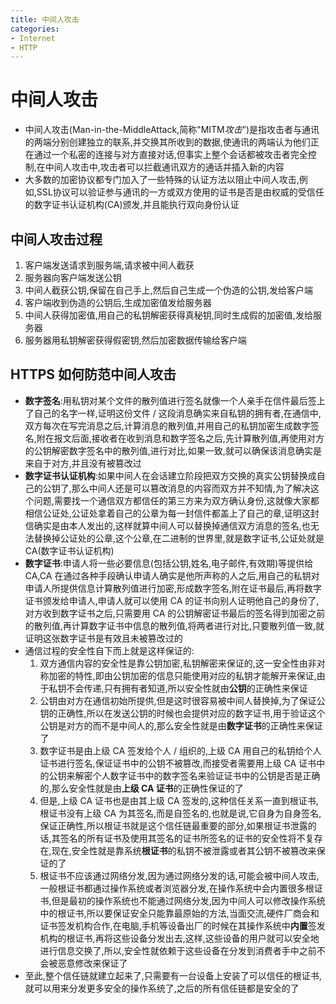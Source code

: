 ```yaml
---
title: 中间人攻击
categories:
- Internet
- HTTP
---
```

# 中间人攻击

- 中间人攻击(Man-in-the-MiddleAttack,简称"MITM*攻击*”)是指攻击者与通讯的两端分别创建独立的联系,并交换其所收到的数据,使通讯的两端认为他们正在通过一个私密的连接与对方直接对话,但事实上整个会话都被攻击者完全控制,在中间人攻击中,攻击者可以拦截通讯双方的通话并插入新的内容
- 大多数的加密协议都专门加入了一些特殊的认证方法以阻止中间人攻击,例如,SSL协议可以验证参与通讯的一方或双方使用的证书是否是由权威的受信任的数字证书认证机构(CA)颁发,并且能执行双向身份认证

## 中间人攻击过程

1. 客户端发送请求到服务端,请求被中间人截获
2. 服务器向客户端发送公钥
3. 中间人截获公钥,保留在自己手上,然后自己生成一个伪造的公钥,发给客户端
4. 客户端收到伪造的公钥后,生成加密值发给服务器
5. 中间人获得加密值,用自己的私钥解密获得真秘钥,同时生成假的加密值,发给服务器
6. 服务器用私钥解密获得假密钥,然后加密数据传输给客户端

## HTTPS 如何防范中间人攻击

- **数字签名**:用私钥对某个文件的散列值进行签名就像一个人亲手在信件最后签上了自己的名字一样,证明这份文件 / 这段消息确实来自私钥的拥有者,在通信中,双方每次在写完消息之后,计算消息的散列值,并用自己的私钥加密生成数字签名,附在报文后面,接收者在收到消息和数字签名之后,先计算散列值,再使用对方的公钥解密数字签名中的散列值,进行对比,如果一致,就可以确保该消息确实是来自于对方,并且没有被篡改过
- **数字证书认证机构**:如果中间人在会话建立阶段把双方交换的真实公钥替换成自己的公钥了,那么中间人还是可以篡改消息的内容而双方并不知情,为了解决这个问题,需要找一个通信双方都信任的第三方来为双方确认身份,这就像大家都相信公证处,公证处拿着自己的公章为每一封信件都盖上了自己的章,证明这封信确实是由本人发出的,这样就算中间人可以替换掉通信双方消息的签名,也无法替换掉公证处的公章,这个公章,在二进制的世界里,就是数字证书,公证处就是 CA(数字证书认证机构)
- **数字证书**:申请人将一些必要信息(包括公钥,姓名,电子邮件,有效期)等提供给 CA,CA 在通过各种手段确认申请人确实是他所声称的人之后,用自己的私钥对申请人所提供信息计算散列值进行加密,形成数字签名,附在证书最后,再将数字证书颁发给申请人,申请人就可以使用 CA 的证书向别人证明他自己的身份了,对方收到数字证书之后,只需要用 CA 的公钥解密证书最后的签名得到加密之前的散列值,再计算数字证书中信息的散列值,将两者进行对比,只要散列值一致,就证明这张数字证书是有效且未被篡改过的
- 通信过程的安全性自下而上就是这样保证的:
    1. 双方通信内容的安全性是靠公钥加密,私钥解密来保证的,这一安全性由非对称加密的特性,即由公钥加密的信息只能使用对应的私钥才能解开来保证,由于私钥不会传递,只有拥有者知道,所以安全性就由**公钥**的正确性来保证
    2. 公钥由对方在通信初始所提供,但是这时很容易被中间人替换掉,为了保证公钥的正确性,所以在发送公钥的时候也会提供对应的数字证书,用于验证这个公钥是对方的而不是中间人的,那么安全性就是由**数字证书**的正确性来保证了
    3. 数字证书是由上级 CA 签发给个人 / 组织的,上级 CA 用自己的私钥给个人证书进行签名,保证证书中的公钥不被篡改,而接受者需要用上级 CA 证书中的公钥来解密个人数字证书中的数字签名来验证证书中的公钥是否是正确的,那么安全性就是由**上级 CA 证书**的正确性保证的了
    4. 但是,上级 CA 证书也是由其上级 CA 签发的,这种信任关系一直到根证书,根证书没有上级 CA 为其签名,而是自签名的,也就是说,它自身为自身签名,保证正确性,所以根证书就是这个信任链最重要的部分,如果根证书泄露的话,其签名的所有证书及使用其签名的证书所签名的证书的安全性将不复存在,现在,安全性就是靠系统**根证书**的私钥不被泄露或者其公钥不被篡改来保证的了
    5. 根证书不应该通过网络分发,因为通过网络分发的话,可能会被中间人攻击,一般根证书都通过操作系统或者浏览器分发,在操作系统中会内置很多根证书,但是最初的操作系统也不能通过网络分发,因为中间人可以修改操作系统中的根证书,所以要保证安全只能靠最原始的方法,当面交流,硬件厂商会和证书签发机构合作,在电脑,手机等设备出厂的时候在其操作系统中**内置**签发机构的根证书,再将这些设备分发出去,这样,这些设备的用户就可以安全地进行信息交换了,所以,安全性就依赖于这些设备在分发到消费者手中之前不会被恶意修改来保证了
- 至此,整个信任链就建立起来了,只需要有一台设备上安装了可以信任的根证书,就可以用来分发更多安全的操作系统了,之后的所有信任链都是安全的了
